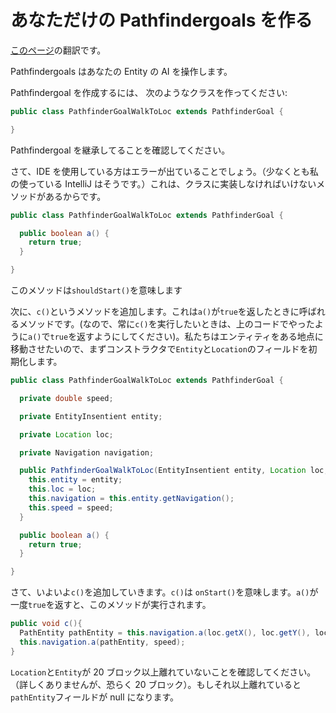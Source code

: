 # あなただけの Pathfindergoals​ を作る

[このページ](https://www.spigotmc.org/threads/tutorial-creating-custom-entities-with-pathfindergoals.18519/)の翻訳です。

Pathfindergoals はあなたの Entity の AI を操作します。

Pathfindergoal を作成するには、 次のようなクラスを作ってください:​

```java
public class PathfinderGoalWalkToLoc extends PathfinderGoal {

}
```

Pathfindergoal を継承してることを確認してください。

さて、IDE を使用している方はエラーが出ていることでしょう。（少なくとも私の使っている IntelliJ はそうです。）これは、クラスに実装しなければいけないメソッドがあるからです。

```java
public class PathfinderGoalWalkToLoc extends PathfinderGoal {

  public boolean a() {
    return true;
  }

}
```

このメソッドは`shouldStart()`を意味します

次に、`c()`というメソッドを追加します。これは`a()`が`true`を返したときに呼ばれるメソッドです。(なので、常に`c()`を実行したいときは、上のコードでやったように`a()`で`true`を返すようにしてください)。私たちはエンティティをある地点に移動させたいので、まずコンストラクタで`Entity`と`Location`のフィールドを初期化します。

```java
public class PathfinderGoalWalkToLoc extends PathfinderGoal {

  private double speed;

  private EntityInsentient entity;

  private Location loc;

  private Navigation navigation;

  public PathfinderGoalWalkToLoc(EntityInsentient entity, Location loc, double speed) {
    this.entity = entity;
    this.loc = loc;
    this.navigation = this.entity.getNavigation();
    this.speed = speed;
  }

  public boolean a() {
    return true;
  }

}
```

さて、いよいよ`c()`を追加していきます。`c()`は `onStart()`を意味します。`a()`が一度`true`を返すと、このメソッドが実行されます。

```java
public void c(){
  PathEntity pathEntity = this.navigation.a(loc.getX(), loc.getY(), loc.getZ());
  this.navigation.a(pathEntity, speed);
}

```

`Location`と`Entity`が 20 ブロック以上離れていないことを確認してください。（詳しくありませんが、恐らく 20 ブロック）。もしそれ以上離れていると`pathEntity`フィールドが null になります。
